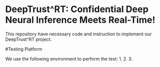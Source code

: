 
# DeepTrust^RT: Confidential Deep Neural Inference Meets Real-Time!

This repository have necessary code and instruction to implement our DeepTrust^RT project.

#Testing Platform

We use the following environment to perform the test:
1. 
2.
3.
